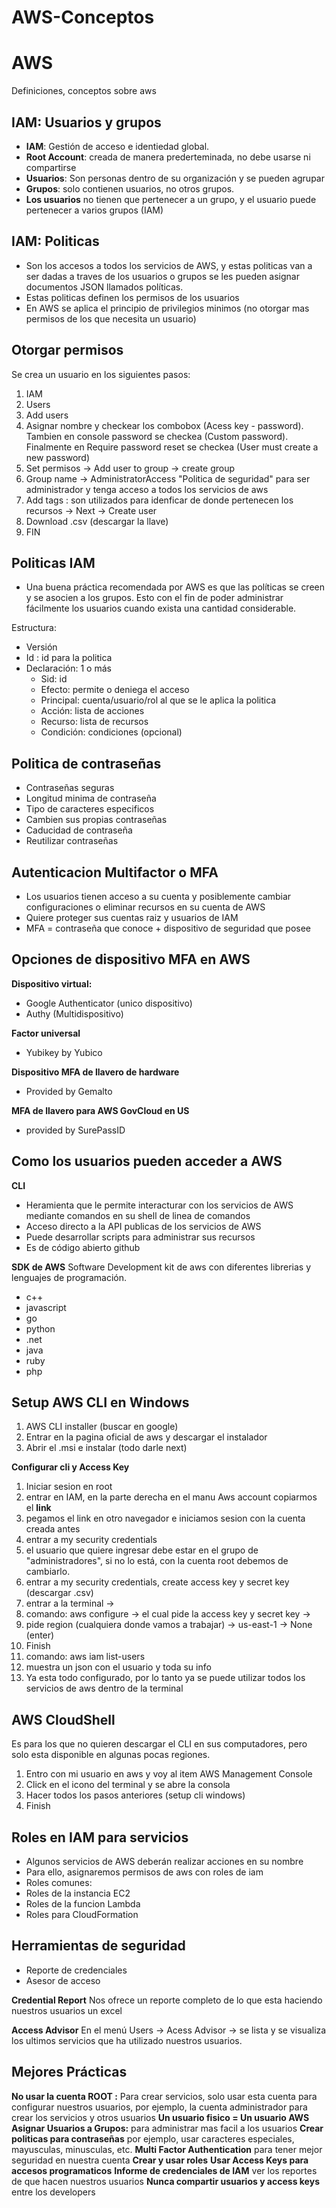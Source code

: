 # AWS-Conceptos
# AWS
Definiciones, conceptos sobre aws

## IAM: Usuarios y grupos

* **IAM**: Gestión de acceso e identiedad global.
* **Root Account**: creada de manera prederteminada, no debe usarse ni compartirse
* **Usuarios**: Son personas dentro de su organización y se pueden agrupar
* **Grupos**: solo contienen usuarios, no otros grupos.
* **Los usuarios** no tienen que pertenecer a un grupo, y el usuario puede pertenecer a varios grupos
(IAM)

## IAM: Politicas
* Son los accesos a todos los servicios de AWS, y estas politicas van a ser dadas a traves de los usuarios o grupos se les pueden asignar documentos JSON llamados políticas.
* Estas politicas definen los permisos de los usuarios
* En AWS se aplica el principio de privilegios minimos (no otorgar mas permisos de los que necesita un usuario)

## Otorgar permisos
Se crea un usuario en los siguientes pasos:

1. IAM
2. Users
3. Add users
4. Asignar nombre y checkear los combobox (Acess key - password). Tambien en console password se checkea (Custom  password). Finalmente en Require password reset se checkea (User must create a new password)
5. Set permisos -> Add user to group -> create group
6. Group name -> AdministratorAccess "Politica de seguridad" para ser administrador y tenga acceso a todos los servicios de aws
7. Add tags : son utilizados para idenficar de donde pertenecen los recursos -> Next -> Create user
8. Download .csv (descargar la llave)
9. FIN

## Politicas IAM
* Una buena práctica recomendada por AWS es que las políticas se creen y se asocien a los grupos. Esto con el fin de poder administrar fácilmente los usuarios cuando exista una cantidad considerable.

Estructura:
* Versión
* Id : id para la politica
* Declaración: 1 o más
  * Sid: id
  * Efecto: permite o deniega el acceso
  * Principal: cuenta/usuario/rol al que se le aplica la politica
  * Acción: lista de acciones
  * Recurso: lista de recursos
  * Condición: condiciones (opcional)
 
## Politica de contraseñas
 * Contraseñas seguras
 * Longitud minima de contraseña
 * Tipo de caracteres especificos
 * Cambien sus propias contraseñas
 * Caducidad de contraseña
 * Reutilizar contraseñas

##  Autenticacion Multifactor o MFA
* Los usuarios tienen acceso a su cuenta y posiblemente cambiar configuraciones o eliminar recursos en su cuenta de AWS
* Quiere proteger sus cuentas raiz y usuarios de IAM
* MFA = contraseña que conoce + dispositivo de seguridad que posee

## Opciones de dispositivo MFA en AWS
**Dispositivo virtual:**
 * Google Authenticator (unico dispositivo)
 * Authy (Multidispositivo)
 
**Factor universal**
 * Yubikey by Yubico
 
**Dispositivo MFA de llavero de hardware**
 * Provided by Gemalto
 
 **MFA de llavero para AWS GovCloud en US**
 * provided by SurePassID

## Como los usuarios pueden acceder a AWS

**CLI**
* Heramienta que le permite interacturar con los servicios de AWS mediante comandos en su shell de linea de comandos
* Acceso directo a la API publicas de los servicios de AWS
* Puede desarrollar scripts para administrar sus recursos
* Es de código abierto github

**SDK de AWS**
Software Development kit de aws con diferentes librerias y lenguajes de programación.
* c++
* javascript
* go
* python
* .net
* java
* ruby
* php

## Setup AWS CLI en Windows

1. AWS CLI installer (buscar en google)
2. Entrar en la pagina oficial de aws y descargar el instalador
3. Abrir el .msi e instalar (todo darle next)

**Configurar cli y Access Key**
1. Iniciar sesion en root
2. entrar en IAM, en la parte derecha en el manu Aws account copiarmos el **link** 
3. pegamos el link en otro navegador e iniciamos sesion con la cuenta creada antes
4. entrar a my security credentials 
5. el usuario que quiere ingresar debe estar en el grupo de "administradores", si no lo está, con la cuenta root debemos de cambiarlo.
6. entrar a my security credentials, create access key y secret key (descargar .csv)
7. entrar a la terminal -> 
8. comando: aws configure  -> el cual pide la access key y secret key ->
9. pide region (cualquiera donde vamos a trabajar) -> us-east-1 -> None (enter)
10. Finish
11. comando: aws iam list-users 
12. muestra un json con el usuario y toda su info
13. Ya esta todo configurado, por lo tanto ya se puede utilizar todos los servicios de aws dentro de la terminal

## AWS CloudShell

Es para los que no quieren descargar el CLI en sus computadores, pero solo esta disponible en algunas pocas regiones.

1. Entro con mi usuario en aws y voy al item AWS Management Console
2. Click en el icono del terminal y se abre la consola
3. Hacer todos los pasos anteriores (setup cli windows)
5. Finish


## Roles en IAM para servicios

* Algunos servicios de AWS deberán realizar acciones en su nombre
* Para ello, asignaremos permisos de aws con roles de iam
* Roles comunes:
 * Roles de la instancia EC2
 * Roles de la funcion Lambda
 * Roles para CloudFormation

## Herramientas de seguridad
* Reporte de credenciales
* Asesor de acceso

**Credential Report**
Nos ofrece un reporte completo de lo que esta haciendo nuestros usuarios un excel

**Access Advisor**
En el menú Users -> Acess Advisor -> se lista y se visualiza los ultimos servicios que ha utilizado nuestros usuarios.

## Mejores Prácticas

**No usar la cuenta ROOT :** Para crear servicios, solo usar esta cuenta para configurar nuestros usuarios, por ejemplo, la cuenta administrador para crear los servicios y otros usuarios
**Un usuario fisico = Un usuario AWS**
**Asignar Usuarios a Grupos:** para administrar mas facil a los usuarios
**Crear politicas para contraseñas** por ejemplo, usar caracteres especiales, mayusculas, minusculas, etc.
**Multi Factor Authentication** para tener mejor seguridad en nuestra cuenta
**Crear y usar roles**
**Usar Access Keys para accesos programaticos**
**Informe de credenciales de IAM** ver los reportes de que hacen nuestros usuarios
**Nunca compartir usuarios y access keys** entre los developers
















